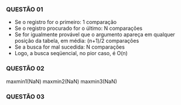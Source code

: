 ### QUESTÃO 01

- Se o registro for o primeiro: 1 comparação 
- Se o registro procurado for o último: N comparações 
- Se for igualmente provável que o argumento apareça em qualquer posição da tabela, em média: (n+1)/2 comparações 
- Se a busca for mal sucedida: N comparações 
- Logo, a busca seqüencial, no pior caso, é O(n)

### QUESTÃO 02

maxmin1(NaN)
maxmin2(NaN)
maxmin3(NaN)

### QUESTÃO 03